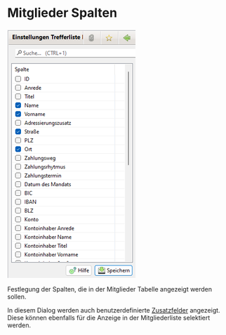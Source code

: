 # Mitglieder Spalten

![](img/Mitgliederspalten.png)

Festlegung der Spalten, die in der Mitglieder Tabelle angezeigt werden sollen.

In diesem Dialog werden auch benutzerdefinierte [Zusatzfelder](../../administration/mitglieder/felddefinition.md) angezeigt. Diese können ebenfalls für die Anzeige in der Mitgliederliste selektiert werden.
